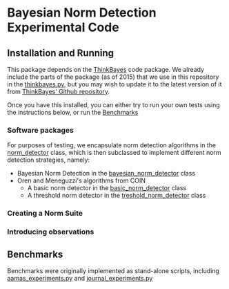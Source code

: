 # Bayesian Norm Detection Experimental Code

## Installation and Running
This package depends on the [ThinkBayes](http://www.thinkbayes.com/) code package. We already include the parts of the package (as of 2015) that we use in this repository in the [thinkbayes.py](thinkbayes.py), but you may wish to update it to the latest version of it from [ThinkBayes' Github repository](https://github.com/AllenDowney/ThinkBayes). 

Once you have this installed, you can either try to run your own tests using the instructions below, or run the [Benchmarks](#benchmarks)

### Software packages

For purposes of testing, we encapsulate norm detection algorithms in the [norm_detector](norm_detector.py) class, which is then subclassed to implement different norm detection strategies, namely:

- Bayesian Norm Detection in the [bayesian_norm_detector](bayesian_norm_detector.py) class
- Oren and Meneguzzi's algorithms from COIN
   - A basic norm detector in the [basic_norm_detector](oren_meneguzzi_norm_detector.py) class
   - A threshold norm detector in the [treshold_norm_detector](oren_meneguzzi_norm_detector.py) class

### Creating a Norm Suite

### Introducing observations

## Benchmarks

Benchmarks were originally implemented as stand-alone scripts, including [aamas_experiments.py](aamas_experiments.py) and [journal_experiments.py](journal_experiments.py)